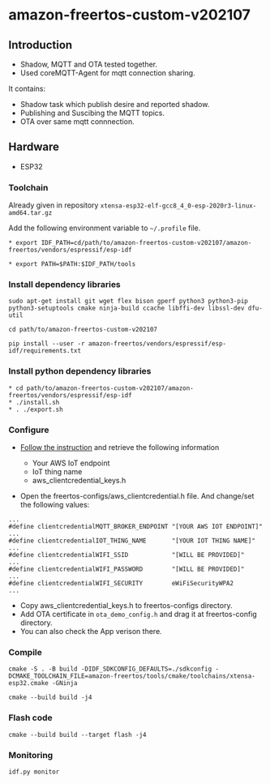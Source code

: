 # amazon-freertos-custom-v202107
## Introduction
* Shadow, MQTT and OTA tested together.
* Used coreMQTT-Agent for mqtt connection sharing.

It contains:
* Shadow task which publish desire and reported shadow.
* Publishing and Suscibing the MQTT topics.
* OTA over same mqtt connnection.

## Hardware

- ESP32


### Toolchain

Already given in repository `xtensa-esp32-elf-gcc8_4_0-esp-2020r3-linux-amd64.tar.gz`

Add the following environment variable to `~/.profile` file.

```shell script
* export IDF_PATH=cd/path/to/amazon-freertos-custom-v202107/amazon-freertos/vendors/espressif/esp-idf

* export PATH=$PATH:$IDF_PATH/tools

```

### Install dependency libraries 
```shell script
sudo apt-get install git wget flex bison gperf python3 python3-pip python3-setuptools cmake ninja-build ccache libffi-dev libssl-dev dfu-util

cd path/to/amazon-freertos-custom-v202107

pip install --user -r amazon-freertos/vendors/espressif/esp-idf/requirements.txt
```

### Install python dependency libraries 
```shell script
* cd path/to/amazon-freertos-custom-v202107/amazon-freertos/vendors/espressif/esp-idf
* ./install.sh
* . ./export.sh
```

### Configure
* [Follow the instruction](https://docs.aws.amazon.com/freertos/latest/userguide/freertos-prereqs.html) and retrieve the following information 

   * Your AWS IoT endpoint
   * IoT thing name
   * aws_clientcredential_keys.h
* Open the freertos-configs/aws_clientcredential.h file. And change/set the following values:

```
...
#define clientcredentialMQTT_BROKER_ENDPOINT "[YOUR AWS IOT ENDPOINT]"
...
#define clientcredentialIOT_THING_NAME       "[YOUR IOT THING NAME]"
...
#define clientcredentialWIFI_SSID            "[WILL BE PROVIDED]"
...
#define clientcredentialWIFI_PASSWORD        "[WILL BE PROVIDED]"
...
#define clientcredentialWIFI_SECURITY        eWiFiSecurityWPA2
...
```

*  Copy aws_clientcredential_keys.h to freertos-configs directory.
*  Add OTA certificate in `ota_demo_config.h` and drag it at freertos-config directory. 
*  You can also check the App verison there.


### Compile 

```shell script
cmake -S . -B build -DIDF_SDKCONFIG_DEFAULTS=./sdkconfig -DCMAKE_TOOLCHAIN_FILE=amazon-freertos/tools/cmake/toolchains/xtensa-esp32.cmake -GNinja

cmake --build build -j4
```

### Flash code

```shell script
cmake --build build --target flash -j4
```
 
### Monitoring

```shell script
idf.py monitor
```
